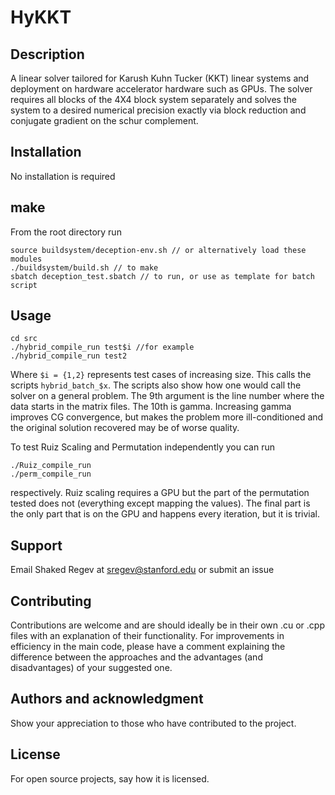 # HyKKT

## Description
A linear solver tailored for Karush Kuhn Tucker (KKT) linear systems and 
deployment on hardware accelerator hardware such as GPUs. The solver requires
all blocks of the 4X4 block system separately and solves the system to a desired
numerical precision exactly via block reduction and conjugate gradient on the
schur complement. 

## Installation
No installation is required

## make
From the root directory run
```
source buildsystem/deception-env.sh // or alternatively load these modules
./buildsystem/build.sh // to make
sbatch deception_test.sbatch // to run, or use as template for batch script
```

## Usage
```
cd src
./hybrid_compile_run test$i //for example
./hybrid_compile_run test2
```
Where ```$i = {1,2}``` represents test cases of increasing size.
This calls the scripts ```hybrid_batch_$x```. The scripts also show how one
would call the solver on a general problem. The 9th argument is the line number
where the data starts in the matrix files. The 10th is gamma. Increasing gamma
improves CG convergence, but makes the problem more ill-conditioned and the 
original solution recovered may be of worse quality.

To test Ruiz Scaling and Permutation independently you can run
```
./Ruiz_compile_run 
./perm_compile_run
```
respectively. Ruiz scaling requires a GPU but the part of the permutation
tested does not (everything except mapping the values). The final part is the
only part that is on the GPU and happens every iteration, but it is trivial.
## Support
Email Shaked Regev at sregev@stanford.edu or submit an issue

## Contributing
Contributions are welcome and are should ideally be in their own .cu or .cpp 
files with an explanation of their functionality. For improvements in efficiency
in the main code, please have a comment explaining the difference between the 
approaches and the advantages (and disadvantages) of your suggested one.

## Authors and acknowledgment
Show your appreciation to those who have contributed to the project.

## License
For open source projects, say how it is licensed.
